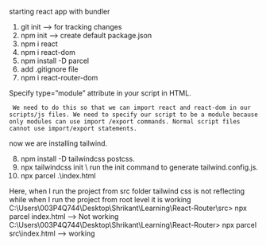 starting react app with bundler

1. git init --> for tracking changes
2. npm init --> create default package.json
3. npm i react
4. npm i react-dom
5. npm install -D parcel
6. add .gitignore file
7. npm i react-router-dom

Specify type=”module” attribute in your script in HTML.

<script type="module" src="App.js"></script>

     We need to do this so that we can import react and react-dom in our scripts/js files. We need to specify our script to be a module because only modules can use import /export commands. Normal script files cannot use import/export statements.

now we are installing tailwind.

8. npm install -D tailwindcss postcss.
9. npx tailwindcss init \\ run the init command to generate tailwind.config.js.
10. npx parcel .\index.html

Here, when I run the project from src folder tailwind css is not reflecting while
when I run the project from root level it is working
C:\Users\003P4Q744\Desktop\Shrikant\Learning\React-Router\src> npx parcel index.html --> Not working
C:\Users\003P4Q744\Desktop\Shrikant\Learning\React-Router> npx parcel src\index.html --> working
